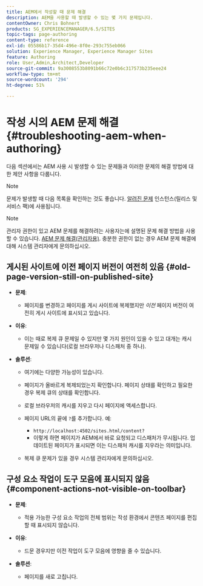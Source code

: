 ```yaml
---
title: AEM에서 작성할 때 문제 해결
description: AEM을 사용할 때 발생할 수 있는 몇 가지 문제입니다.
contentOwner: Chris Bohnert
products: SG_EXPERIENCEMANAGER/6.5/SITES
topic-tags: page-authoring
content-type: reference
exl-id: 05586b17-35d4-496e-8f0e-293c755eb066
solution: Experience Manager, Experience Manager Sites
feature: Authoring
role: User,Admin,Architect,Developer
source-git-commit: 9a3008553b8091b66c72e0b6c317573b235eee24
workflow-type: tm+mt
source-wordcount: '294'
ht-degree: 51%

---
```


# 작성 시의 AEM 문제 해결{#troubleshooting-aem-when-authoring}

다음 섹션에서는 AEM 사용 시 발생할 수 있는 문제들과 이러한 문제의 해결 방법에 대한 제안 사항을 다룹니다.

>[!NOTE]
>
>문제가 발생할 때 다음 목록을 확인하는 것도 좋습니다. [알려진 문제](/help/release-notes/release-notes.md) 인스턴스(릴리스 및 서비스 팩)에 사용됩니다.

>[!NOTE]
>
>관리자 권한이 있고 AEM 문제를 해결하려는 사용자는에 설명된 문제 해결 방법을 사용할 수 있습니다. [AEM 문제 해결(관리자용)](/help/sites-administering/troubleshoot.md). 충분한 권한이 없는 경우 AEM 문제 해결에 대해 시스템 관리자에게 문의하십시오.

## 게시된 사이트에 이전 페이지 버전이 여전히 있음 {#old-page-version-still-on-published-site}

* **문제**:

   * 페이지를 변경하고 페이지를 게시 사이트에 복제했지만 *이전* 페이지 버전이 여전히 게시 사이트에 표시되고 있습니다.

* **이유**:

   * 이는 때로 복제 큐 문제일 수 있지만 몇 가지 원인이 있을 수 있고 대개는 캐시 문제일 수 있습니다(로컬 브라우저나 디스패처 중 하나).

* **솔루션**:

   * 여기에는 다양한 가능성이 있습니다.
   * 페이지가 올바르게 복제되었는지 확인합니다. 페이지 상태를 확인하고 필요한 경우 복제 큐의 상태를 확인합니다.
   * 로컬 브라우저의 캐시를 지우고 다시 페이지에 액세스합니다.
   * 페이지 URL의 끝에 `?`를 추가합니다. 예:

      * `http://localhost:4502/sites.html/content?`
      * 이렇게 하면 페이지가 AEM에서 바로 요청되고 디스패처가 무시됩니다. 업데이트된 페이지가 표시되면 이는 디스패처 캐시를 지우라는 의미입니다.

   * 복제 큐 문제가 있을 경우 시스템 관리자에게 문의하십시오.

## 구성 요소 작업이 도구 모음에 표시되지 않음 {#component-actions-not-visible-on-toolbar}

* **문제**:

   * 적용 가능한 구성 요소 작업의 전체 범위는 작성 환경에서 콘텐츠 페이지를 편집할 때 표시되지 않습니다.

* **이유**:

   * 드문 경우지만 이전 작업이 도구 모음에 영향을 줄 수 있습니다.

* **솔루션**:

   * 페이지를 새로 고칩니다.
